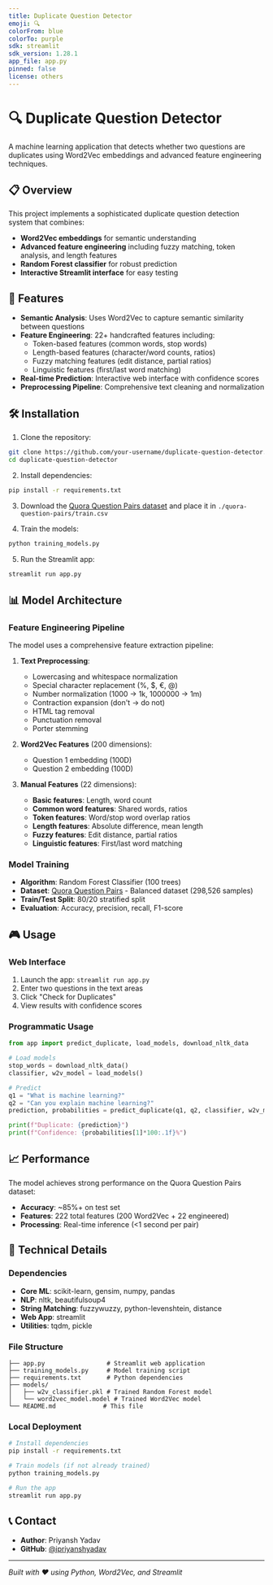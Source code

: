 ```yaml
---
title: Duplicate Question Detector
emoji: 🔍
colorFrom: blue
colorTo: purple
sdk: streamlit
sdk_version: 1.28.1
app_file: app.py
pinned: false
license: others
---
```


# 🔍 Duplicate Question Detector

A machine learning application that detects whether two questions are duplicates using Word2Vec embeddings and advanced feature engineering techniques.

## 📋 Overview

This project implements a sophisticated duplicate question detection system that combines:
- **Word2Vec embeddings** for semantic understanding
- **Advanced feature engineering** including fuzzy matching, token analysis, and length features
- **Random Forest classifier** for robust prediction
- **Interactive Streamlit interface** for easy testing

## 🎯 Features

- **Semantic Analysis**: Uses Word2Vec to capture semantic similarity between questions
- **Feature Engineering**: 22+ handcrafted features including:
  - Token-based features (common words, stop words)
  - Length-based features (character/word counts, ratios)
  - Fuzzy matching features (edit distance, partial ratios)
  - Linguistic features (first/last word matching)
- **Real-time Prediction**: Interactive web interface with confidence scores
- **Preprocessing Pipeline**: Comprehensive text cleaning and normalization

## 🛠️ Installation

1. Clone the repository:
```bash
git clone https://github.com/your-username/duplicate-question-detector.git
cd duplicate-question-detector
```

2. Install dependencies:
```bash
pip install -r requirements.txt
```

3. Download the [Quora Question Pairs dataset](https://www.kaggle.com/c/quora-question-pairs) and place it in `./quora-question-pairs/train.csv`

4. Train the models:
```bash
python training_models.py
```

5. Run the Streamlit app:
```bash
streamlit run app.py
```

## 📊 Model Architecture

### Feature Engineering Pipeline

The model uses a comprehensive feature extraction pipeline:

1. **Text Preprocessing**:
   - Lowercasing and whitespace normalization
   - Special character replacement (%, $, €, @)
   - Number normalization (1000 → 1k, 1000000 → 1m)
   - Contraction expansion (don't → do not)
   - HTML tag removal
   - Punctuation removal
   - Porter stemming

2. **Word2Vec Features** (200 dimensions):
   - Question 1 embedding (100D)
   - Question 2 embedding (100D)

3. **Manual Features** (22 dimensions):
   - **Basic features**: Length, word count
   - **Common word features**: Shared words, ratios
   - **Token features**: Word/stop word overlap ratios
   - **Length features**: Absolute difference, mean length
   - **Fuzzy features**: Edit distance, partial ratios
   - **Linguistic features**: First/last word matching

### Model Training

- **Algorithm**: Random Forest Classifier (100 trees)
- **Dataset**: [Quora Question Pairs](https://www.kaggle.com/c/quora-question-pairs) - Balanced dataset (298,526 samples)
- **Train/Test Split**: 80/20 stratified split
- **Evaluation**: Accuracy, precision, recall, F1-score

## 🎮 Usage

### Web Interface

1. Launch the app: `streamlit run app.py`
2. Enter two questions in the text areas
3. Click "Check for Duplicates"
4. View results with confidence scores

### Programmatic Usage

```python
from app import predict_duplicate, load_models, download_nltk_data

# Load models
stop_words = download_nltk_data()
classifier, w2v_model = load_models()

# Predict
q1 = "What is machine learning?"
q2 = "Can you explain machine learning?"
prediction, probabilities = predict_duplicate(q1, q2, classifier, w2v_model, stop_words)

print(f"Duplicate: {prediction}")
print(f"Confidence: {probabilities[1]*100:.1f}%")
```

## 📈 Performance

The model achieves strong performance on the Quora Question Pairs dataset:
- **Accuracy**: ~85%+ on test set
- **Features**: 222 total features (200 Word2Vec + 22 engineered)
- **Processing**: Real-time inference (<1 second per pair)

## 🔧 Technical Details

### Dependencies

- **Core ML**: scikit-learn, gensim, numpy, pandas
- **NLP**: nltk, beautifulsoup4
- **String Matching**: fuzzywuzzy, python-levenshtein, distance
- **Web App**: streamlit
- **Utilities**: tqdm, pickle

### File Structure

```
├── app.py                 # Streamlit web application
├── training_models.py     # Model training script
├── requirements.txt       # Python dependencies
├── models/
│   ├── w2v_classifier.pkl # Trained Random Forest model
│   └── word2vec_model.model # Trained Word2Vec model
└── README.md             # This file
```

### Local Deployment

```bash
# Install dependencies
pip install -r requirements.txt

# Train models (if not already trained)
python training_models.py

# Run the app
streamlit run app.py
```

## 📞 Contact

- **Author**: Priyansh Yadav
- **GitHub**: [@ipriyanshyadav](https://github.com/ipriyanshyadav)
---

*Built with ❤️ using Python, Word2Vec, and Streamlit*
